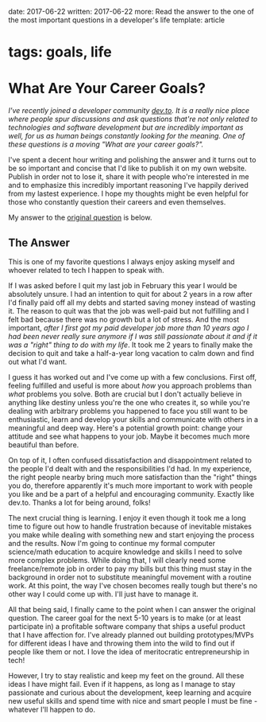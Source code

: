 date: 2017-06-22
written: 2017-06-22
more: Read the answer to the one of the most important questions in a developer's life
template: article
# tags: goals, life

# What Are Your Career Goals?

*I've recently joined a developer community [dev.to](https://dev.to). It is a really nice place where people spur discussions and ask questions that're not only related to technologies and software development but are incredibly important as well, for us as human beings constantly looking for the meaning. One of these questions is a moving "What are your career goals?".*

I've spent a decent hour writing and polishing the answer and it turns out to be so important and concise that I'd like to publish it on my own website. Publish in order not to lose it, share it with people who're interested in me and to emphasize this incredibly important reasoning I've happily derived from my lastest experience. I hope my thoughts might be even helpful for those who constantly question their careers and even themselves.

My answer to the [original question](https://dev.to/jtvanwage/what-are-your-career-goals) is below.

## The Answer

This is one of my favorite questions I always enjoy asking myself and whoever related to tech I happen to speak with.

If I was asked before I quit my last job in February this year I would be absolutely unsure. I had an intention to quit for about 2 years in a row after I'd finally paid off all my debts and started saving money instead of wasting it. The reason to quit was that the job was well-paid but not fulfilling and I felt bad because there was no growth but a lot of stress. And the most important, *after I first got my paid developer job more than 10 years ago I had been never really sure anymore if I was still passionate about it and if it was a "right" thing to do with my life*. It took me 2 years to finally make the decision to quit and take a half-a-year long vacation to calm down and find out what I'd want.

I guess it has worked out and I've come up with a few conclusions. First off, feeling fulfilled and useful is more about *how* you approach problems than *what* problems you solve. Both are crucial but I don't actually believe in anything like destiny unless you're the one who creates it, so while you're dealing with arbitrary problems you happened to face you still want to be enthusiastic, learn and develop your skills and communicate with others in a meaningful and deep way. Here's a potential growth point: change your attitude and see what happens to your job. Maybe it becomes much more beautiful than before.

On top of it, I often confused dissatisfaction and disappointment related to the people I'd dealt with and the responsibilities I'd had. In my experience, the right people nearby bring much more satisfaction than the "right" things you do, therefore apparently it's much more important to work with people you like and be a part of a helpful and encouraging community. Exactly like dev.to. Thanks a lot for being around, folks!

The next crucial thing is learning. I enjoy it even though it took me a long time to figure out how to handle frustration because of inevitable mistakes you make while dealing with something new and start enjoying the process and the results. Now I'm going to continue my formal computer science/math education to acquire knowledge and skills I need to solve more complex problems. While doing that, I will clearly need some freelance/remote job in order to pay my bills but this thing must stay in the background in order not to substitute meaningful movement with a routine work. At this point, the way I've chosen becomes really tough but there's no other way I could come up with. I'll just have to manage it.

All that being said, I finally came to the point when I can answer the original question. The career goal for the next 5-10 years is to make (or at least participate in) a profitable software company that ships a useful product that I have affection for. I've already planned out building prototypes/MVPs for different ideas I have and throwing them into the wild to find out if people like them or not. I love the idea of meritocratic entrepreneurship in tech!

However, I try to stay realistic and keep my feet on the ground. All these ideas I have might fail. Even if it happens, as long as I manage to stay passionate and curious about the development, keep learning and acquire new useful skills and spend time with nice and smart people I must be fine - whatever I'll happen to do.
